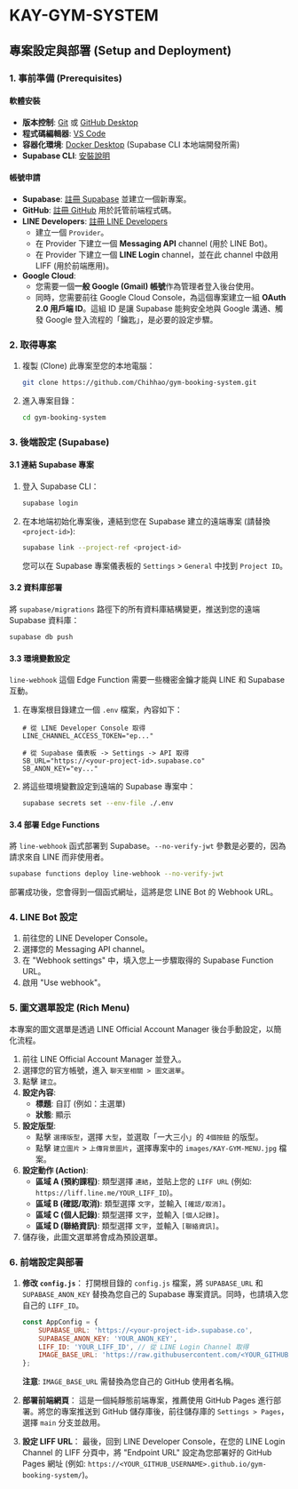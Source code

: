 # KAY-GYM-SYSTEM

## 專案設定與部署 (Setup and Deployment)

### 1. 事前準備 (Prerequisites)

#### 軟體安裝

*   **版本控制**: [Git](https://git-scm.com/downloads/) 或 [GitHub Desktop](https://desktop.github.com/)
*   **程式碼編輯器**: [VS Code](https://code.visualstudio.com/)
*   **容器化環境**: [Docker Desktop](https://www.docker.com/products/docker-desktop/) (Supabase CLI 本地端開發所需)
*   **Supabase CLI**: [安裝說明](https://supabase.com/docs/guides/cli)

#### 帳號申請

*   **Supabase**: [註冊 Supabase](https://supabase.com/) 並建立一個新專案。
*   **GitHub**: [註冊 GitHub](https://github.com/) 用於託管前端程式碼。
*   **LINE Developers**: [註冊 LINE Developers](https://developers.line.biz/)
    *   建立一個 `Provider`。
    *   在 Provider 下建立一個 **Messaging API** channel (用於 LINE Bot)。
    *   在 Provider 下建立一個 **LINE Login** channel，並在此 channel 中啟用 LIFF (用於前端應用)。
*   **Google Cloud**:
    *   您需要一個**一般 Google (Gmail) 帳號**作為管理者登入後台使用。
    *   同時，您需要前往 Google Cloud Console，為這個專案建立一組 **OAuth 2.0 用戶端 ID**。這組 ID 是讓 Supabase 能夠安全地與 Google 溝通、觸發 Google 登入流程的「鑰匙」，是必要的設定步驟。

### 2. 取得專案

1.  複製 (Clone) 此專案至您的本地電腦：
    ```bash
    git clone https://github.com/Chihhao/gym-booking-system.git
    ```
2.  進入專案目錄：
    ```bash
    cd gym-booking-system
    ```

### 3. 後端設定 (Supabase)

#### 3.1 連結 Supabase 專案

1.  登入 Supabase CLI：
    ```bash
    supabase login
    ```
2.  在本地端初始化專案後，連結到您在 Supabase 建立的遠端專案 (請替換 `<project-id>`):
    ```bash
    supabase link --project-ref <project-id>
    ```
    您可以在 Supabase 專案儀表板的 `Settings` > `General` 中找到 `Project ID`。

#### 3.2 資料庫部署

將 `supabase/migrations` 路徑下的所有資料庫結構變更，推送到您的遠端 Supabase 資料庫：
```bash
supabase db push
```

#### 3.3 環境變數設定

`line-webhook` 這個 Edge Function 需要一些機密金鑰才能與 LINE 和 Supabase 互動。

1.  在專案根目錄建立一個 `.env` 檔案，內容如下：
    ```env
    # 從 LINE Developer Console 取得
    LINE_CHANNEL_ACCESS_TOKEN="ep..."

    # 從 Supabase 儀表板 -> Settings -> API 取得
    SB_URL="https://<your-project-id>.supabase.co"
    SB_ANON_KEY="ey..."
    ```

2.  將這些環境變數設定到遠端的 Supabase 專案中：
    ```bash
    supabase secrets set --env-file ./.env
    ```

#### 3.4 部署 Edge Functions

將 `line-webhook` 函式部署到 Supabase。`--no-verify-jwt` 參數是必要的，因為請求來自 LINE 而非使用者。
```bash
supabase functions deploy line-webhook --no-verify-jwt
```
部署成功後，您會得到一個函式網址，這將是您 LINE Bot 的 Webhook URL。

### 4. LINE Bot 設定

1.  前往您的 LINE Developer Console。
2.  選擇您的 Messaging API channel。
3.  在 "Webhook settings" 中，填入您上一步驟取得的 Supabase Function URL。
4.  啟用 "Use webhook"。

### 5. 圖文選單設定 (Rich Menu)

本專案的圖文選單是透過 LINE Official Account Manager 後台手動設定，以簡化流程。

1.  前往 LINE Official Account Manager 並登入。
2.  選擇您的官方帳號，進入 `聊天室相關 > 圖文選單`。
3.  點擊 `建立`。
4.  **設定內容**:
    *   **標題**: 自訂 (例如：主選單)
    *   **狀態**: 顯示
5.  **設定版型**:
    *   點擊 `選擇版型`，選擇 `大型`，並選取「一大三小」的 `4個按鈕` 的版型。
    *   點擊 `建立圖片` > `上傳背景圖片`，選擇專案中的 `images/KAY-GYM-MENU.jpg` 檔案。
6.  **設定動作 (Action)**:
    *   **區域 A (預約課程)**: 類型選擇 `連結`，並貼上您的 `LIFF URL` (例如: `https://liff.line.me/YOUR_LIFF_ID`)。
    *   **區域 B (確認/取消)**: 類型選擇 `文字`，並輸入 `[確認/取消]`。
    *   **區域 C (個人記錄)**: 類型選擇 `文字`，並輸入 `[個人記錄]`。
    *   **區域 D (聯絡資訊)**: 類型選擇 `文字`，並輸入 `[聯絡資訊]`。
7.  儲存後，此圖文選單將會成為預設選單。

### 6. 前端設定與部署

1.  **修改 `config.js`**：
    打開根目錄的 `config.js` 檔案，將 `SUPABASE_URL` 和 `SUPABASE_ANON_KEY` 替換為您自己的 Supabase 專案資訊。同時，也請填入您自己的 `LIFF_ID`。
    ```javascript
    const AppConfig = {
        SUPABASE_URL: 'https://<your-project-id>.supabase.co',
        SUPABASE_ANON_KEY: 'YOUR_ANON_KEY',
        LIFF_ID: 'YOUR_LIFF_ID', // 從 LINE Login Channel 取得
        IMAGE_BASE_URL: 'https://raw.githubusercontent.com/<YOUR_GITHUB_USERNAME>/gym-booking-system/main/images/'
    };
    ```
    **注意**: `IMAGE_BASE_URL` 需替換為您自己的 GitHub 使用者名稱。

2.  **部署前端網頁**：
    這是一個純靜態前端專案，推薦使用 GitHub Pages 進行部署。將您的專案推送到 GitHub 儲存庫後，前往儲存庫的 `Settings > Pages`，選擇 `main` 分支並啟用。

3.  **設定 LIFF URL**：
    最後，回到 LINE Developer Console，在您的 LINE Login Channel 的 LIFF 分頁中，將 "Endpoint URL" 設定為您部署好的 GitHub Pages 網址 (例如: `https://<YOUR_GITHUB_USERNAME>.github.io/gym-booking-system/`)。